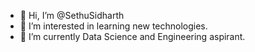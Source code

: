 - 👋 Hi, I’m @SethuSidharth
- 👀 I’m interested in learning new technologies.
- 🌱 I’m currently Data Science and Engineering aspirant.


<!---
SethuSidharth/SethuSidharth is a ✨ special ✨ repository because its `README.md` (this file) appears on your GitHub profile.
You can click the Preview link to take a look at your changes.
--->
